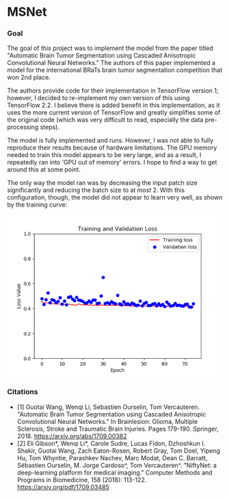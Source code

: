 # MSNet

### Goal
The goal of this project was to implement the model from the paper titled "Automatic Brain Tumor Segmentation using Cascaded Anisotropic Convolutional Neural Networks." The authors of this paper implemented a model for the international BRaTs brain tumor segmentation competition that won 2nd place.

The authors provide code for their implementation in TensorFlow version 1; however, I decided to re-implement my own version of this using TensorFlow 2.2. I believe there is added benefit in this implementation, as it uses the more current version of TensorFlow and greatly simplifies some of the original code (which was very difficult to read, especially the data pre-processing steps).

The model is fully implemented and runs. However, I was not able to fully reproduce their results because of hardware limitations. The GPU memory needed to train this model appears to be very large, and as a result, I repeatedly ran into 'GPU out of memory' errors. I hope to find a way to get around this at some point.

The only way the model ran was by decreasing the input patch size significantly and reducing the batch size to at *most* 2. With this configuration, though, the model did not appear to learn very well, as shown by the training curve:

![loss](tf_model_v1.0_loss.png)

### Citations
- [1] Guotai Wang, Wenqi Li, Sebastien Ourselin, Tom Vercauteren. "Automatic Brain Tumor Segmentation using Cascaded Anisotropic Convolutional Neural Networks." In Brainlesion: Glioma, Multiple Sclerosis, Stroke and Traumatic Brain Injuries. Pages 179-190. Springer, 2018. https://arxiv.org/abs/1709.00382
- [2] Eli Gibson*, Wenqi Li*, Carole Sudre, Lucas Fidon, Dzhoshkun I. Shakir, Guotai Wang, Zach Eaton-Rosen, Robert Gray, Tom Doel, Yipeng Hu, Tom Whyntie, Parashkev Nachev, Marc Modat, Dean C. Barratt, Sébastien Ourselin, M. Jorge Cardoso^, Tom Vercauteren^. "NiftyNet: a deep-learning platform for medical imaging." Computer Methods and Programs in Biomedicine, 158 (2018): 113-122. https://arxiv.org/pdf/1709.03485
